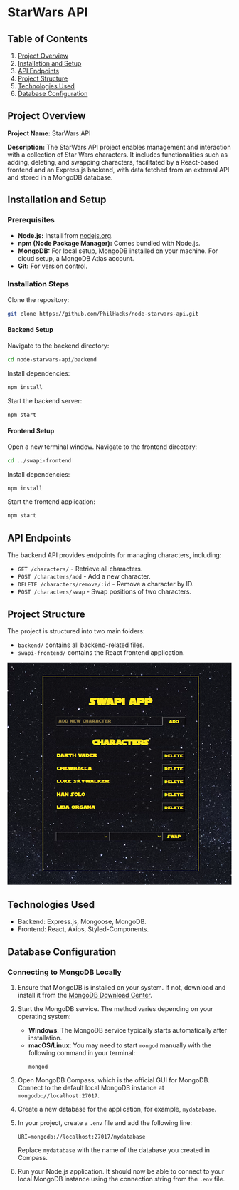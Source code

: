 # StarWars API

## Table of Contents

1. [Project Overview](#project-overview)
2. [Installation and Setup](#installation-and-setup)
3. [API Endpoints](#api-endpoints)
4. [Project Structure](#project-structure)
5. [Technologies Used](#technologies-used)
6. [Database Configuration](#database-configuration)

## Project Overview

**Project Name:** StarWars API

**Description:** The StarWars API project enables management and interaction with a collection of Star Wars characters. It includes functionalities such as adding, deleting, and swapping characters, facilitated by a React-based frontend and an Express.js backend, with data fetched from an external API and stored in a MongoDB database.

## Installation and Setup

### Prerequisites

- **Node.js:** Install from [nodejs.org](https://nodejs.org/).
- **npm (Node Package Manager):** Comes bundled with Node.js.
- **MongoDB:** For local setup, MongoDB installed on your machine. For cloud setup, a MongoDB Atlas account.
- **Git:** For version control.

### Installation Steps

Clone the repository:

```sh
git clone https://github.com/PhilHacks/node-starwars-api.git
```

#### Backend Setup

Navigate to the backend directory:

```sh
cd node-starwars-api/backend
```

Install dependencies:

```sh
npm install
```

Start the backend server:

```sh
npm start
```

#### Frontend Setup

Open a new terminal window. Navigate to the frontend directory:

```sh
cd ../swapi-frontend
```

Install dependencies:

```sh
npm install
```

Start the frontend application:

```sh
npm start
```

## API Endpoints

The backend API provides endpoints for managing characters, including:

- `GET /characters/` - Retrieve all characters.
- `POST /characters/add` - Add a new character.
- `DELETE /characters/remove/:id` - Remove a character by ID.
- `POST /characters/swap` - Swap positions of two characters.

## Project Structure

The project is structured into two main folders:

- `backend/` contains all backend-related files.
- `swapi-frontend/` contains the React frontend application.

![SWAPI App Interface](./swapi-frontend/img/swapi.png)

## Technologies Used

- Backend: Express.js, Mongoose, MongoDB.
- Frontend: React, Axios, Styled-Components.

## Database Configuration

### Connecting to MongoDB Locally

1. Ensure that MongoDB is installed on your system. If not, download and install it from the [MongoDB Download Center](https://www.mongodb.com/try/download/community).

2. Start the MongoDB service. The method varies depending on your operating system:

   - **Windows**: The MongoDB service typically starts automatically after installation.
   - **macOS/Linux**: You may need to start `mongod` manually with the following command in your terminal:
     ```shell
     mongod
     ```

3. Open MongoDB Compass, which is the official GUI for MongoDB. Connect to the default local MongoDB instance at `mongodb://localhost:27017`.

4. Create a new database for the application, for example, `mydatabase`.

5. In your project, create a `.env` file and add the following line:

   ```
   URI=mongodb://localhost:27017/mydatabase
   ```

   Replace `mydatabase` with the name of the database you created in Compass.

6. Run your Node.js application. It should now be able to connect to your local MongoDB instance using the connection string from the `.env` file.
